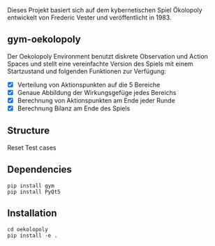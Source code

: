 Dieses Projekt basiert sich auf dem kybernetischen Spiel Ökolopoly entwickelt von Frederic Vester und veröffentlicht in 1983. 

## gym-oekolopoly
Der Oekolopoly Environment benutzt diskrete Observation und Action Spaces und stellt eine vereinfachte Version des Spiels mit einem Startzustand und folgenden Funktionen zur Verfügung:
- [x] Verteilung von Aktionspunkten auf die 5 Bereiche
- [x] Genaue Abbildung der Wirkungsgefüge jedes Bereichs
- [x] Berechnung von Aktionspunkten am Ende jeder Runde
- [x] Berechnung Bilanz am Ende des Spiels

## Structure
Reset
Test cases

## Dependencies
```
pip install gym
pip install PyQt5
```

## Installation
```
cd oekolopoly
pip install -e .
```
